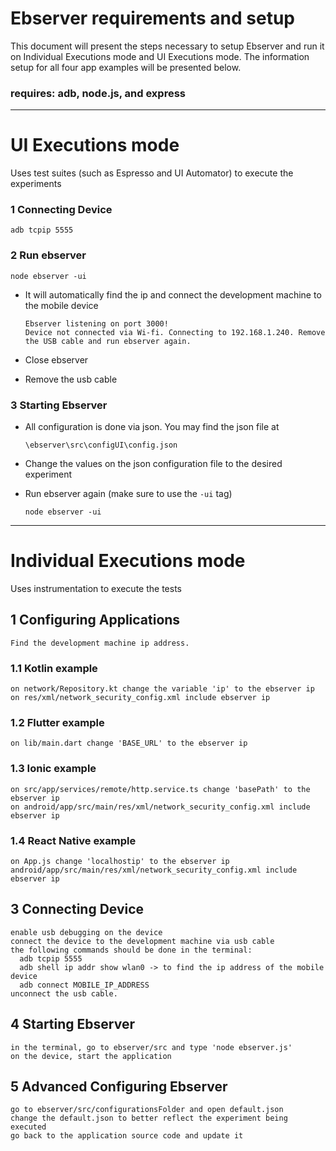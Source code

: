 # Ebserver requirements and setup

This document will present the steps necessary to setup Ebserver and run it on Individual Executions mode and UI Executions mode.
The information setup for all four app examples will be presented below.

### requires: adb, node.js, and express

___
UI Executions mode
======
Uses test suites (such as Espresso and UI Automator) to execute the experiments

### 1 Connecting Device
    adb tcpip 5555
### 2 Run ebserver 
    node ebserver -ui
- It will automatically find the ip and connect the development machine to the mobile device


      Ebserver listening on port 3000!
      Device not connected via Wi-fi. Connecting to 192.168.1.240. Remove the USB cable and run ebserver again.
- Close ebserver
- Remove the usb cable

### 3 Starting Ebserver
- All configuration is done via json. You may find the json file at
    

      \ebserver\src\configUI\config.json
    
- Change the values on the json configuration file to the desired experiment
- Run ebserver again (make sure to use the ```-ui``` tag)


      node ebserver -ui

  

___
Individual Executions mode
======
Uses instrumentation to execute the tests


## 1 Configuring Applications
    Find the development machine ip address.

### 1.1 Kotlin example
    on network/Repository.kt change the variable 'ip' to the ebserver ip
    on res/xml/network_security_config.xml include ebserver ip

### 1.2 Flutter example
    on lib/main.dart change 'BASE_URL' to the ebserver ip

### 1.3 Ionic example
    on src/app/services/remote/http.service.ts change 'basePath' to the ebserver ip
    on android/app/src/main/res/xml/network_security_config.xml include ebserver ip

### 1.4 React Native example
    on App.js change 'localhostip' to the ebserver ip
    android/app/src/main/res/xml/network_security_config.xml include ebserver ip

## 3 Connecting Device
    enable usb debugging on the device
    connect the device to the development machine via usb cable
    the following commands should be done in the terminal:
      adb tcpip 5555
      adb shell ip addr show wlan0 -> to find the ip address of the mobile device
      adb connect MOBILE_IP_ADDRESS
    unconnect the usb cable.

## 4 Starting Ebserver
    in the terminal, go to ebserver/src and type 'node ebserver.js'
    on the device, start the application

## 5 Advanced Configuring Ebserver
    go to ebserver/src/configurationsFolder and open default.json
    change the default.json to better reflect the experiment being executed
    go back to the application source code and update it

